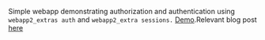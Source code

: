 Simple webapp demonstrating authorization and authentication using `webapp2_extras auth` and `webapp2_extra sessions.` 
[Demo](http://webapp-auth.appspot.com).Relevant blog post [here](http://blagonudacity.appspot.com/post/1)
